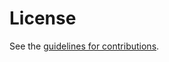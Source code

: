 # License

See the
[guidelines for contributions](https://github.com/core-wg/senml-versions/blob/master/CONTRIBUTING.md).
